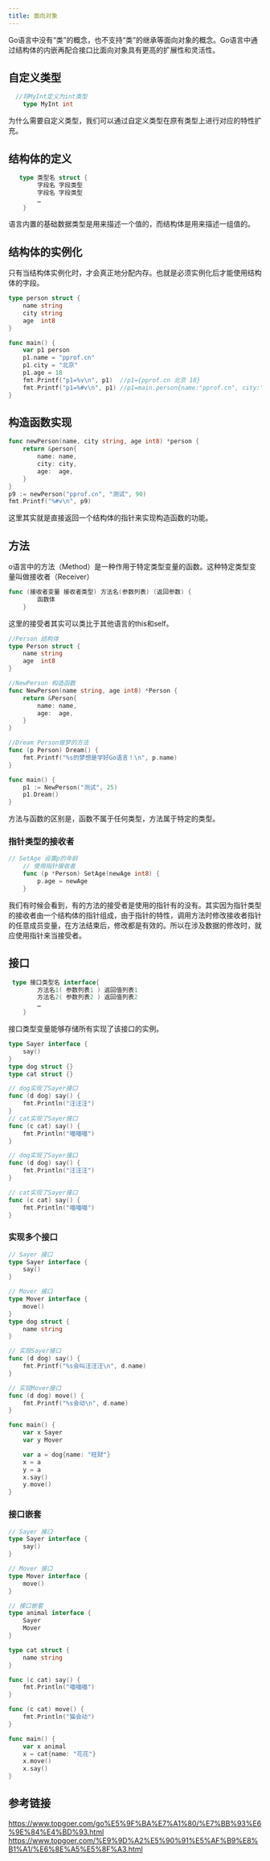 ```yaml
---
title: 面向对象
---
```

Go语言中没有“类”的概念，也不支持“类”的继承等面向对象的概念。Go语言中通过结构体的内嵌再配合接口比面向对象具有更高的扩展性和灵活性。
## 自定义类型
```go
  //将MyInt定义为int类型
    type MyInt int
```
为什么需要自定义类型，我们可以通过自定义类型在原有类型上进行对应的特性扩充。
## 结构体的定义
```go
   type 类型名 struct {
        字段名 字段类型
        字段名 字段类型
        …
    }
```
语言内置的基础数据类型是用来描述一个值的，而结构体是用来描述一组值的。
## 结构体的实例化
只有当结构体实例化时，才会真正地分配内存。也就是必须实例化后才能使用结构体的字段。
```go
type person struct {
    name string
    city string
    age  int8
}

func main() {
    var p1 person
    p1.name = "pprof.cn"
    p1.city = "北京"
    p1.age = 18
    fmt.Printf("p1=%v\n", p1)  //p1={pprof.cn 北京 18}
    fmt.Printf("p1=%#v\n", p1) //p1=main.person{name:"pprof.cn", city:"北京", age:18}
}
```

## 构造函数实现
```go
func newPerson(name, city string, age int8) *person {
    return &person{
        name: name,
        city: city,
        age:  age,
    }
}
p9 := newPerson("pprof.cn", "测试", 90)
fmt.Printf("%#v\n", p9)
```

这里其实就是直接返回一个结构体的指针来实现构造函数的功能。
## 方法
o语言中的方法（Method）是一种作用于特定类型变量的函数。这种特定类型变量叫做接收者（Receiver）
```go
func (接收者变量 接收者类型) 方法名(参数列表) (返回参数) {
        函数体
    }
```
这里的接受者其实可以类比于其他语言的this和self。
```go
//Person 结构体
type Person struct {
    name string
    age  int8
}

//NewPerson 构造函数
func NewPerson(name string, age int8) *Person {
    return &Person{
        name: name,
        age:  age,
    }
}

//Dream Person做梦的方法
func (p Person) Dream() {
    fmt.Printf("%s的梦想是学好Go语言！\n", p.name)
}

func main() {
    p1 := NewPerson("测试", 25)
    p1.Dream()
}
```
方法与函数的区别是，函数不属于任何类型，方法属于特定的类型。
### 指针类型的接收者
```go
// SetAge 设置p的年龄
    // 使用指针接收者
    func (p *Person) SetAge(newAge int8) {
        p.age = newAge
    }
```
我们有时候会看到，有的方法的接受者是使用的指针有的没有。其实因为指针类型的接收者由一个结构体的指针组成，由于指针的特性，调用方法时修改接收者指针的任意成员变量，在方法结束后，修改都是有效的。所以在涉及数据的修改时，就应使用指针来当接受者。
## 接口
```go
 type 接口类型名 interface{
        方法名1( 参数列表1 ) 返回值列表1
        方法名2( 参数列表2 ) 返回值列表2
        …
    }
```

接口类型变量能够存储所有实现了该接口的实例。
```go
type Sayer interface {
    say()
}
type dog struct {}
type cat struct {}

// dog实现了Sayer接口
func (d dog) say() {
    fmt.Println("汪汪汪")
}
// cat实现了Sayer接口
func (c cat) say() {
    fmt.Println("喵喵喵")
}

// dog实现了Sayer接口
func (d dog) say() {
    fmt.Println("汪汪汪")
}

// cat实现了Sayer接口
func (c cat) say() {
    fmt.Println("喵喵喵")
}
```

### 实现多个接口
```go
// Sayer 接口
type Sayer interface {
    say()
}

// Mover 接口
type Mover interface {
    move()
}
type dog struct {
    name string
}

// 实现Sayer接口
func (d dog) say() {
    fmt.Printf("%s会叫汪汪汪\n", d.name)
}

// 实现Mover接口
func (d dog) move() {
    fmt.Printf("%s会动\n", d.name)
}

func main() {
    var x Sayer
    var y Mover

    var a = dog{name: "旺财"}
    x = a
    y = a
    x.say()
    y.move()
}
```
### 接口嵌套
```go
// Sayer 接口
type Sayer interface {
    say()
}

// Mover 接口
type Mover interface {
    move()
}

// 接口嵌套
type animal interface {
    Sayer
    Mover
}

type cat struct {
    name string
}

func (c cat) say() {
    fmt.Println("喵喵喵")
}

func (c cat) move() {
    fmt.Println("猫会动")
}

func main() {
    var x animal
    x = cat{name: "花花"}
    x.move()
    x.say()
}

```
## 参考链接
https://www.topgoer.com/go%E5%9F%BA%E7%A1%80/%E7%BB%93%E6%9E%84%E4%BD%93.html
https://www.topgoer.com/%E9%9D%A2%E5%90%91%E5%AF%B9%E8%B1%A1/%E6%8E%A5%E5%8F%A3.html